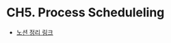 # CH5. Process Scheduleling

* [노션 정리 링크](https://taewon98.notion.site/CH5-Process-Scheduling-0948c6c9e83640f6b8a1a06e68abded0)